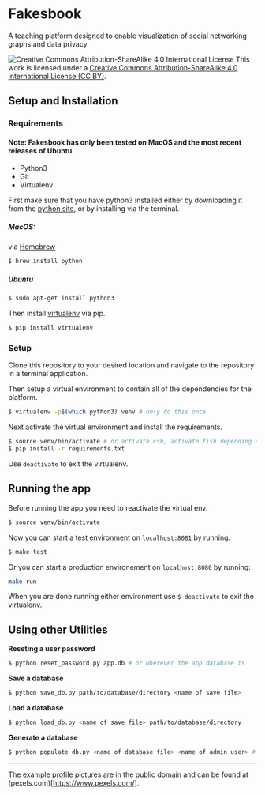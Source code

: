 Fakesbook
=================
A teaching platform designed to enable visualization of social networking graphs and data privacy.


![Creative Commons Attribution-ShareAlike 4.0 International License](https://i.creativecommons.org/l/by-sa/4.0/88x31.png "CC BY")
This work is licensed under a [Creative Commons Attribution-ShareAlike 4.0 International License (CC BY)](https://creativecommons.org/licenses/by/4.0/).

Setup and Installation
-----

### Requirements
#### Note: Fakesbook has only been tested on MacOS and the most recent releases of Ubuntu.

* Python3
* Git
* Virtualenv

First make sure that you have python3 installed either by downloading it from the [python site](https://www.python.org/downloads/), or by installing via the terminal.

##### MacOS:
via [Homebrew](https://brew.sh/)
```bash
$ brew install python
```

##### Ubuntu
```bash
$ sudo apt-get install python3
```

Then install [virtualenv](https://virtualenv.pypa.io/en/stable/) via pip.

```bash
$ pip install virtualenv
```

### Setup

Clone this repository to your desired location and navigate to the repository in a terminal application.

Then setup a virtual environment to contain all of the dependencies for the platform.
```bash
$ virtualenv -p$(which python3) venv # only do this once
```

Next activate the virtual environment and install the requirements.
```bash
$ source venv/bin/activate # or activate.csh, activate.fish depending on shell
$ pip install -r requirements.txt
```
Use `deactivate` to exit the virtualenv.

Running the app
---------------

Before running the app you need to reactivate the virtual env.
```bash
$ source venv/bin/activate
```

Now you can start a test environment on `localhost:8081` by running:
```bash
$ make test
```

Or you can start a production environement on `localhost:8080` by running:
```bash
make run
```

When you are done running either environment use `$ deactivate` to exit the virtualenv.

Using other Utilities
-----------

**Reseting a user password**
```bash
$ python reset_password.py app.db # or wherever the app database is
```

**Save a database**
```bash
$ python save_db.py path/to/database/directory <name of save file>
```

**Load a database**
```bash
$ python load_db.py <name of save file> path/to/database/directory
```

**Generate a database**
```bash
$ python populate_db.py <name of database file> <name of admin user> # the admin user's name will be used as the password
```

-----------
The example profile pictures are in the public domain and can be found at (pexels.com)[https://www.pexels.com/].
